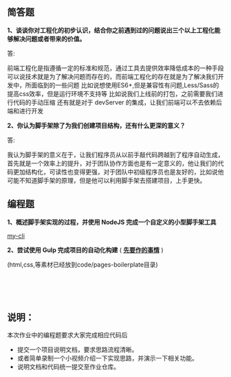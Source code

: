 ## 简答题

**1、谈谈你对工程化的初步认识，结合你之前遇到过的问题说出三个以上工程化能够解决问题或者带来的价值。**

答:

前端工程化是指遵循一定的标准和规范，通过工具去提供效率降低成本的一种手段
可以说技术就是为了解决问题而存在的，而前端工程化的存在就是为了解决我们开发中，所面临到的一些问题
比如说想使用ES6+,但是兼容性有问题,Less/Sass的提高css效率，但是运行环境不支持等
比如说我们上线前的打包，之前需要我们进行代码的手动压缩
还有就是对于 devServer 的集成，让我们前端可以不去依赖后端和进行开发

**2、你认为脚手架除了为我们创建项目结构，还有什么更深的意义？**

答:

我认为脚手架的意义在于，让我们程序员从以前手敲代码跨越到了程序自动生成，首先就是一个效率上的提升，对于团队协作方面也是有一定意义的，他让我们的代码更加结构化，可读性也变得更强，对于团队中初级程序员也是友好的，比如说他可能不知道脚手架的原理，但是他可以利用脚手架去搭建项目，上手更快。

## 编程题

**1、概述脚手架实现的过程，并使用 NodeJS 完成一个自定义的小型脚手架工具**

[my-cli](./my-cli)

**2、尝试使用 Gulp 完成项目的自动化构建**  ( **[先要作的事情](https://gitee.com/lagoufed/fed-e-questions/blob/master/part2/%E4%B8%8B%E8%BD%BD%E5%8C%85%E6%98%AF%E5%87%BA%E9%94%99%E7%9A%84%E8%A7%A3%E5%86%B3%E6%96%B9%E5%BC%8F.md)** )

(html,css,等素材已经放到code/pages-boilerplate目录)

　

　

## 说明：

本次作业中的编程题要求大家完成相应代码后

- 提交一个项目说明文档，要求思路流程清晰。
- 或者简单录制一个小视频介绍一下实现思路，并演示一下相关功能。
- 说明文档和代码统一提交至作业仓库。
